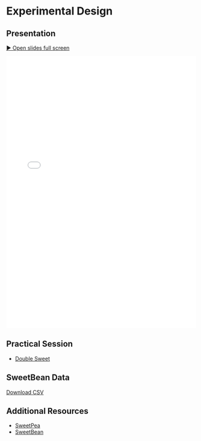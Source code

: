 # Experimental Design


## Presentation

<p>
  <a href="../../../practical-sessions/experimental-design/slides/index.html"
     target="_blank" rel="noopener">
    ▶️ Open slides full screen
  </a>
</p>

<iframe
  src="../../../practical-sessions/experimental-design/slides/index.html"
  width="100%" height="720" style="border:0;"
  allow="fullscreen"
  allowfullscreen>
</iframe>

## Practical Session

- [Double Sweet](double-sweet-experimental-design.ipynb)

## SweetBean Data

<a href="./sample.csv" download>Download CSV</a>


## Additional Resources

- [SweetPea](https://sweetpea.ai/)
- [SweetBean](https://autoresearch.github.io/sweetbean/)

